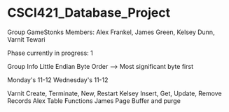 # CSCI421_Database_Project

Group GameStonks
Members: Alex Frankel, James Green, Kelsey Dunn, Varnit Tewari

Phase currently in progress: 1

Group Info
Little Endian Byte Order --> Most significant byte first 

Monday's 11-12
Wednesday's 11-12

Varnit Create, Terminate, New, Restart
Kelsey Insert, Get, Update, Remove Records
Alex Table Functions
James Page Buffer and purge
